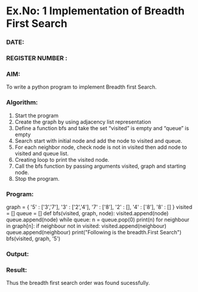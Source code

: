 # Ex.No: 1  Implementation of Breadth First Search 
### DATE:                                                                            
### REGISTER NUMBER : 
### AIM: 
To write a python program to implement Breadth first Search. 
### Algorithm:
1. Start the program
2. Create the graph by using adjacency list representation
3. Define a function bfs and take the set “visited” is empty and “queue” is empty
4. Search start with initial node and add the node to visited and queue.
5. For each neighbor node, check node is not in visited then add node to visited and queue list.
6.  Creating loop to print the visited node.
7.   Call the bfs function by passing arguments visited, graph and starting node.
8.   Stop the program.
### Program:
graph = {
    '5' : ['3','7'],
    '3' : ['2','4'],
    '7' : ['8'],
    '2' : [],
    '4' : ['8'],
    '8' : []
}
visited = []
queue = []
def bfs(visited, graph, node):
    visited.append(node)
    queue.append(node)
    while queue:
        n = queue.pop(0)
        print(n)
        for neighbour in graph[n]:
            if neighbour not in visited:
                visited.append(neighbour)
                queue.append(neighbour)
print("Following is the breadth.First Search")
bfs(visited, graph, '5')











### Output:



### Result:
Thus the breadth first search order was found sucessfully.

